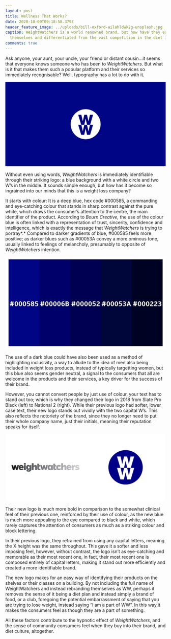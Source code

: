 ```yaml
---
layout: post
title: Wellness That Works?
date: 2020-10-09T09:18:58.379Z
header_feature_image: ../uploads/bill-oxford-ailahldwk2g-unsplash.jpg
caption: WeightWatchers is a world renowned brand, but how have they established
  themselves and differentiated from the vast competition in the diet industry?
comments: true
---
```

Ask anyone, your aunt, your uncle, your friend or distant cousin...it seems that everyone knows someone who has been to *WeightWatchers*. But what is it that makes them such a popular platform and their services so immediately recognisable? Well, typography has a lot to do with it.

![weightwatchers.com](../uploads/ww-logo-card.jpg)

Without even using words, *WeightWatchers* is immediately identifiable through their striking logo: a blue background with a white circle and two W’s in the middle. It sounds simple enough, but how has it become so ingrained into our minds that this is a weight loss company?

It starts with colour: It is a deep blue, hex code #000585, a commanding and eye-catching colour that stands in sharp contrast against the pure white, which draws the consumer’s attention to the centre, the main identifier of the product. According to *Bourn Creative,* the use of the colour blue is often linked with a representation of trust, sincerity, confidence and intelligence, which is exactly the message that *WeightWatchers* is trying to portray*.* Compared to darker gradients of blue, #000585 feels more positive; as darker blues such as #00053A convey a more ominous tone, usually linked to feelings of melancholy, presumably to opposite of *WeightWatchers* intention.

![convertingcolors.com](../uploads/untitled-design.jpg)

The use of a dark blue could have also been used as a method of highlighting inclusivity, a way to allude to the idea of men also being included in weight loss products, instead of typically targetting women, but this blue also seems gender neutral, a signal to the consumers that all are welcome in the products and their services, a key driver for the success of their brand.

However, you cannot convert people by just use of colour, your text has to stand out too; which is why they changed their logo in 2018 from Slate Pro Black (left) to National 2 (right). While their previous logo had softer, lower case text, their new logo stands out vividly with the two capital W’s. This also reflects the notoriety of the brand, since they no longer need to put their whole company name, just their initials, meaning their reputation speaks for itself.

![underconsideration.com](../uploads/weightwatchers_2018_logo_before_after.png)

Their new logo is much more bold in comparison to the somewhat clinical feel of their previous one, reinforced by their use of colour, as the new blue is much more appealing to the eye compared to black and white, which rarely captures the attention of consumers as much as a striking colour and block lettering.

In their previous logo, they refrained from using any capital letters, meaning the X height was the same throughout. This gave it a softer and less imposing feel, however, without contrast, the logo isn’t as eye-catching and memorable as their most recent one, in fact, their most recent one is composed entirely of capital letters, making it stand out more efficiently and created a more identifiable brand.

The new logo makes for an easy way of identifying their products on the shelves or their classes on a building. By not including the full name of WeightWatchers and instead rebranding themselves as WW, perhaps it removes the sense of it being a diet plan and instead simply a brand of food, or a club, foregoing the potential embarrassment of saying that you are trying to lose weight, instead saying “I am a part of WW”. In this way,it makes the consumers feel as though they are a part of something.  

All these factors contribute to the hypnotic effect of *WeightWatchers*, and the sense of community consumers feel when they buy into their brand, and diet culture, altogether.